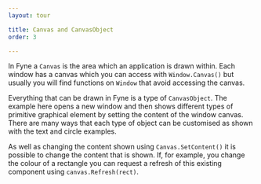 ```yaml
---
layout: tour

title: Canvas and CanvasObject
order: 3

---
```


In Fyne a `Canvas` is the area which an application is drawn within.
Each window has a canvas which you can access with `Window.Canvas()`
but usually you will find functions on `Window` that avoid accessing
the canvas.

Everything that can be drawn in Fyne is a type of `CanvasObject`.
The example here opens a new window and then shows different types of
primitive graphical element by setting the content of the window canvas.
There are many ways that each type of object can be customised as
shown with the text and circle examples. 

As well as changing the content shown using `Canvas.SetContent()` it is
possible to change the content that is shown. If, for example, you
change the colour of a rectangle you can request a refresh of this
existing component using `canvas.Refresh(rect)`.
